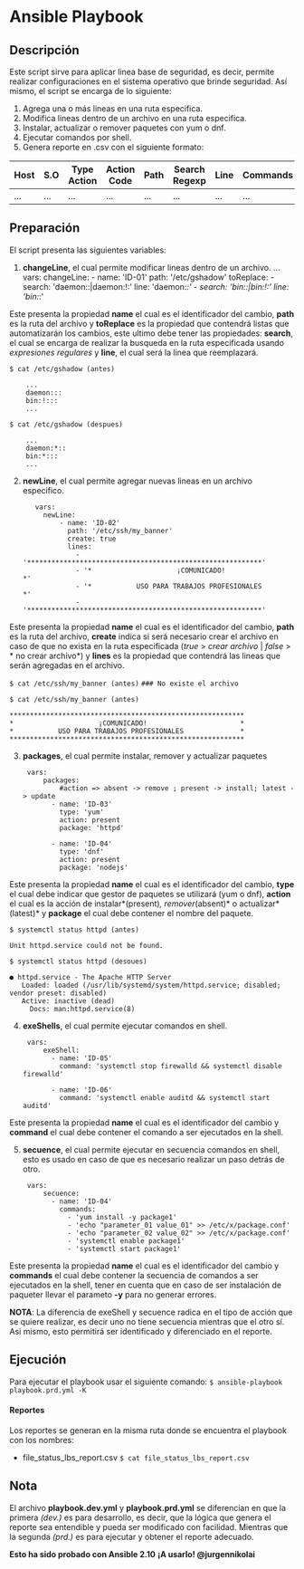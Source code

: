 # Ansible Playbook 

## Descripción

Este script sirve para aplicar linea base de seguridad, es decir, permite realizar configuraciones en el sistema operativo que brinde seguridad. Así mismo, el script se encarga de lo siguiente: 
1. Agrega una o más lineas en una ruta especifica.
2. Modifica lineas dentro de un archivo en una ruta especifica.
3. Instalar, actualizar o remover paquetes con yum o dnf.
4. Ejecutar comandos por shell. 
5. Genera reporte en .csv con el siguiente formato: 

Host | S.O | Type Action | Action Code | Path | Search Regexp | Line | Commands | Changed | Failed | Msg 
--- | --- | --- | --- | --- | --- | --- | --- | --- | --- | ---
... | ... | ... | ... | ... | ... | ... | ... | ... | ... | ...

## Preparación

El script presenta las siguientes variables:
1. **changeLine**, el cual permite modificar lineas dentro de un archivo. 
		  ...
		  vars: 
			changeLine:
			  - name: 'ID-01'
				path: '/etc/gshadow'
				toReplace:
				  - search: 'daemon::|daemon:!:'
					line: 'daemon:*:'
				  - search: 'bin::|bin:!:'
					line: 'bin:*:'

Este presenta la propiedad **name** el cual es el identificador del cambio, **path** es la ruta del archivo y **toReplace** es la propiedad que contendrá listas que automatizarán los cambios, este ultimo debe tener las propiedades: **search**, el cual se encarga de realizar la busqueda en la ruta especificada usando *expresiones regulares* y **line**, el cual será la linea que reemplazará. 

`$ cat /etc/gshadow (antes)`

		...
		daemon:::
		bin:!:::
		...

`$ cat /etc/gshadow (despues)`

		...
		daemon:*::
		bin:*:::
		...

2. **newLine**, el cual permite agregar nuevas lineas en un archivo especifico.

		  vars: 
			newLine:
				- name: 'ID-02'
				  path: '/etc/ssh/my_banner'
				  create: true
				  lines:
					- '**********************************************************'
					- '*                     ¡COMUNICADO!                       *'
					- '*           USO PARA TRABAJOS PROFESIONALES              *'
					- '**********************************************************'

Este presenta la propiedad **name** el cual es el identificador del cambio, **path** es la ruta del archivo, **create** indica si será necesario crear el archivo en caso de que no exista en la ruta especificada (*true*  > *crear archivo* | *false*  > * no crear archivo*) y **lines** es la propiedad que contendrá las lineas que serán agregadas en el archivo.

`$ cat /etc/ssh/my_banner (antes)`
`### No existe el archivo`

`$ cat /etc/ssh/my_banner (antes)`

	**********************************************************
	*                     ¡COMUNICADO!                       *
	*           USO PARA TRABAJOS PROFESIONALES              *
	**********************************************************
	

3. **packages**, el cual permite instalar, remover y actualizar paquetes

		vars:     
			packages:
				#action => absent -> remove ; present -> install; latest -> update
			  - name: 'ID-03'
				type: 'yum'
				action: present
				package: 'httpd'

			  - name: 'ID-04'
				type: 'dnf'
				action: present
				package: 'nodejs'


Este presenta la propiedad **name** el cual es el identificador del cambio, **type** el cual debe indicar que gestor de paquetes se utilizará (yum o dnf), **action** el cual es la acción de instalar*(present)*, remover*(absent)* o actualizar*(latest)* y **package** el cual debe contener el nombre del paquete.

`$ systemctl status httpd (antes)`

	Unit httpd.service could not be found.

`$ systemctl status httpd (desoues)`

	● httpd.service - The Apache HTTP Server
	   Loaded: loaded (/usr/lib/systemd/system/httpd.service; disabled; vendor preset: disabled)
	   Active: inactive (dead)
		 Docs: man:httpd.service(8)

4. **exeShells**, el cual permite ejecutar comandos en shell.

		vars: 
			exeShell:
			  - name: 'ID-05'
				command: 'systemctl stop firewalld && systemctl disable firewalld'

			  - name: 'ID-06'
				command: 'systemctl enable auditd && systemctl start auditd'

Este presenta la propiedad **name** el cual es el identificador del cambio y **command** el cual debe contener el comando a ser ejecutados en la shell.

5. **secuence**, el cual permite ejecutar en secuencia comandos en shell, esto es usado en caso de que es necesario realizar un paso detrás de otro. 

		vars:    
			secuence:
			  - name: 'ID-04'
				commands:
				  - 'yum install -y package1'
				  - 'echo "parameter_01 value_01" >> /etc/x/package.conf'
				  - 'echo "parameter_02 value_02" >> /etc/x/package.conf'
				  - 'systemctl enable package1'
				  - 'systemctl start package1'

Este presenta la propiedad **name** el cual es el identificador del cambio y **commands** el cual debe contener la secuencia de comandos a ser ejecutados en la shell, tener en cuenta que en caso de ser instalación de paqueter llevar el parameto **-y** para no generar errores.

**NOTA**:  La diferencia de exeShell y secuence radica en el tipo de acción que se quiere realizar, es decir uno no tiene secuencia mientras que el otro sí. Asi mismo, esto permitirá ser identificado y diferenciado en el reporte. 

## Ejecución

Para ejecutar el playbook  usar el siguiente comando:
`$ ansible-playbook playbook.prd.yml -K`

#### Reportes

Los reportes se generan en la misma ruta donde se encuentra el playbook con los nombres: 
 * file_status_lbs_report.csv
`$ cat file_status_lbs_report.csv`

## Nota

El archivo **playbook.dev.yml** y **playbook.prd.yml** se diferencian en que la primera *(dev.)* es para desarrollo, es decir, que la lógica que genera el reporte sea entendible y pueda ser modificado con facilidad. Mientras que la segunda *(prd.)* es para ejecutar y obtener el reporte adecuado.

**Esto ha sido probado con Ansible 2.10**
**¡A usarlo! @jurgennikolai**
